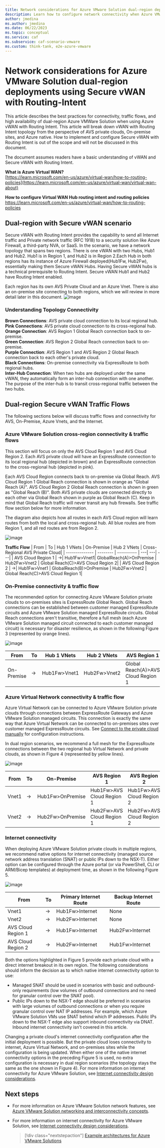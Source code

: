 ```yaml
---
title: Network considerations for Azure VMware Solution dual-region deployments with Secure vWAN
description: Learn how to configure network connectivity when Azure VMware Solution private clouds are deployed in two Azure regions with Secure vWAN.
author: jmedina
ms.author: jmedina
ms.date: 06/22/2023
ms.topic: conceptual
ms.service: caf
ms.subservice: caf-scenario-vmware
ms.custom: think-tank, e2e-azure-vmware
---
```


# Network considerations for Azure VMware Solution dual-region deployments using Secure vWAN with Routing-Intent

This article describes the best practices for connectivity, traffic flows, and high availability of dual-region Azure VMWare Solution when using Azure vWAN with Routing Intent. This article will break down vWAN with Routing Intent topology from the perspective of AVS private clouds, On-premise sites, and Azure native. How to implement and configure Secure vWAN with Routing Intent is out of the scope and will not be discussed in this document.

The document assumes readers have a basic understanding of vWAN and Secure vWAN with Routing Intent.

**What is Azure Virtual WAN?**  
[https://learn.microsoft.com/en-us/azure/virtual-wan/how-to-routing-policies](https://learn.microsoft.com/en-us/azure/virtual-wan/virtual-wan-about)

**How to configure Virtual WAN Hub routing intent and routing policies**  
https://learn.microsoft.com/en-us/azure/virtual-wan/how-to-routing-policies

## Dual-region with Secure vWAN scenario  
Secure vWAN with Routing Intent provides the capability to send all Internet traffic and Private network traffic (RFC 1918) to a security solution like Azure Firewall, a third-party NVA, or SaaS. 
In the scenario, we have a network topology that spans two regions. There is one vWAN with two Hubs, Hub1 and Hub2. Hub1 is in Region 1, and Hub2 is in Region 2.Each Hub in both regions has its instance of Azure Firewall deployed(Hub1Fw, Hub2Fw), essentially making them Secure vWAN Hubs. Having Secure vWAN hubs is a technical prerequisite to Routing Intent. Secure vWAN Hub1 and Hub2 have Routing Intent enabled.  

Each region has its own AVS Private Cloud and an Azure Vnet. There is also an on-premise site connecting to both regions, which we will review in more detail later in this document.
![image](https://github.com/jasonamedina/Enterprise-Scale-for-AVS/assets/97964083/0d2d0b80-e550-4f69-a321-411658a066ab)
### Understanding Topology Connectivity 
**Brown Connections**: AVS private cloud connection to its local regional hub.  
**Pink Connections**: AVS private cloud connection to its cross-regional hub.   
**Orange Connection**: AVS Region 1 Global Reach connection back to on-premise.   
**Green Connection**: AVS Region 2 Global Reach connection back to on-premise.   
**Purple Connection**: AVS Region 1 and AVS Region 2 Global Reach connection back to each other's private cloud.   
**Black Connections**: On-premise connectivity via ExpressRoute to both regional hubs.  
**Inter-Hub Connection**: When two hubs are deployed under the same vWAN, they automatically form an inter-hub connection with one another. The purpose of the inter-hub is to transit cross-regional traffic between the two hubs.  

## Dual-region Secure vWAN Traffic Flows

The following sections below will discuss traffic flows and connectivity for AVS, On-Premise, Azure Vnets, and the Internet. 

### Azure VMware Solution cross-region connectivity & traffic flows

This section will focus on only the AVS Cloud Region 1 and AVS Cloud Region 2. Each AVS private cloud will have an ExpressRoute connection to its local regional hub (depicted in brown) and an ExpressRoute connection to the cross-regional hub (depicted in pink).

Each AVS Cloud Region connects back to on-premise via Global Reach. AVS Cloud Region 1 Global Reach connection is shown in orange as "Global Reach (A)". AVS Cloud Region 2 Global Reach connection is shown in green as "Global Reach (B)". Both AVS private clouds are connected directly to each other via Global Reach shown in purple as Global Reach (C). Keep in mind that Global Reach traffic will never transit any hub firewalls. See traffic flow section below for more information.  

The diagram also depicts how all routes in each AVS Cloud region will learn routes from both the local and cross-regional hub. All blue routes are from Region 1, and all red routes are from Region 2. 

![image](https://github.com/jasonamedina/Enterprise-Scale-for-AVS/assets/97964083/43d9ac83-d982-4cd1-8760-ff32b5dd6f76)

**Traffic Flow**
| From |   To |  Hub 1 VNets | On-Premise | Hub 2 VNets | Cross-Regional AVS Private Cloud|
| -------------- | -------- | ---------- | ---| ---| ---|
| AVS Cloud Region 1    | &#8594;| Hub1Fw>Vnet1|  GlobalReach(A)>OnPremise   | Hub2Fw>Vnet2 | Global Reach(C)>AVS Cloud Region 2|
| AVS Cloud Region 2   | &#8594;|  Hub1Fw>Vnet1 |  GlobalReach(B)>OnPremise   | Hub2Fw>Vnet2 | Global Reach(C)>AVS Cloud Region 1|

### On-Premise connectivity & traffic flow

The recommended option for connecting Azure VMware Solution private clouds to on-premises sites is ExpressRoute Global Reach. Global Reach connections can be established between customer managed ExpressRoute circuits and Azure VMware Solution managed ExpressRoute circuits. Global Reach connections aren't transitive, therefore a full mesh (each Azure VMware Solution managed circuit connected to each customer managed circuit) is necessary for disaster resilience, as shown in the following Figure 3 (represented by orange lines).

![image](https://github.com/jasonamedina/Enterprise-Scale-for-AVS/assets/97964083/9ce15daf-f6a8-412a-8d5f-a01c68bd3df1)


| From |   To |  Hub 1 VNets | Hub 2 VNets | AVS Region 1| AVS Region 2| 
| -------------- | -------- | ---------- | ---| ---| ---|
| On-Premise    | &#8594;| Hub1Fw>Vnet1|  Hub2Fw>Vnet2  | Global Reach(A)>AVS Cloud Region 1 | Global Reach(B)>AVS Cloud Region 2| 

### Azure Virtual Network connectivity & traffic flow

Azure Virtual Network can be connected to Azure VMware Solution private clouds through connections between ExpressRoute Gateways and Azure VMware Solution managed circuits. This connection is exactly the same way that Azure Virtual Network can be connected to on-premises sites over customer managed ExpressRoute circuits. See [Connect to the private cloud manually](/azure/azure-vmware/tutorial-configure-networking#connect-to-the-private-cloud-manually) for configuration instructions.

In dual region scenarios, we recommend a full mesh for the ExpressRoute connections between the two regional hub Virtual Network and private clouds, as shown in Figure 4 (represented by yellow lines).

![image](https://github.com/jasonamedina/Enterprise-Scale-for-AVS/assets/97964083/5f153c7b-f683-44e7-b9ab-cebece766580)

| From |   To |  On-Premise | AVS Region 1 | AVS Region 2| Cross-Region Vnet| 
| -------------- | -------- | ---------- | ---| ---| ---|
| Vnet1    | &#8594;| Hub1Fw>OnPremise|  Hub1Fw>AVS Cloud Region 1  | Hub1Fw>AVS Cloud Region 2 | Hub1Fw>Hub2Fw>Vnet2 |
| Vnet2    | &#8594;| Hub2Fw>OnPremise|  Hub2Fw>AVS Cloud Region 1  | Hub2Fw>AVS Cloud Region 2 | Hub2Fw>Hub1Fw>Vnet1 |

### Internet connectivity

When deploying Azure VMware Solution private clouds in multiple regions, we recommend native options for internet connectivity (managed source network address translation (SNAT) or public IPs down to the NSX-T). Either option can be configured through the Azure portal (or via PowerShell, CLI or ARM/Bicep templates) at deployment time, as shown in the following Figure 5.

![image](https://github.com/jasonamedina/Enterprise-Scale-for-AVS/assets/97964083/42be71ef-5416-41e7-8f8b-a0a177757ed8)

| From |   To |  Primary Internet Route | Backup Internet Route
| -------------- | -------- | ---------- | ---------- |
| Vnet1    | &#8594;| Hub1Fw>Internet| None|
| Vnet2    | &#8594;| Hub2Fw>Internet| None|
| AVS Cloud Region 1    | &#8594;| Hub1Fw>Internet| Hub2Fw>Internet|
| AVS Cloud Region 2    | &#8594;| Hub2Fw>Internet| Hub1Fw>Internet|

Both the options highlighted in Figure 5 provide each private cloud with a direct internet breakout in its own region. The following considerations should inform the decision as to which native internet connectivity option to use:

- Managed SNAT should be used in scenarios with basic and outbound-only requirements (low volumes of outbound connections and no need for granular control over the SNAT pool).
- Public IPs down to the NSX-T edge should be preferred in scenarios with large volumes of outbound connections or when you require granular control over NAT IP addresses. For example, which Azure VMware Solution VMs use SNAT behind which IP addresses. Public IPs down to the NSX-T edge also support inbound connectivity via DNAT. Inbound internet connectivity isn't covered in this article.

Changing a private cloud's internet connectivity configuration after the initial deployment is possible. But the private cloud loses connectivity to internet, Azure Virtual Network, and on-premises sites while the configuration is being updated. When either one of the native internet connectivity options in the preceding Figure 5 is used, no extra configuration is necessary in dual region scenarios (the topology stays the same as the one shown in Figure 4). For more information on internet connectivity for Azure VMware Solution, see [Internet connectivity design considerations](/azure/azure-vmware/concepts-design-public-internet-access).

## Next steps

- For more information on Azure VMware Solution network features, see [Azure VMware Solution networking and interconnectivity concepts](/azure/azure-vmware/concepts-networking).
- For more information on internet connectivity for Azure VMware Solution, see [Internet connectivity design considerations](/azure/azure-vmware/concepts-design-public-internet-access).

  > [!div class="nextstepaction"]
  > [Example architectures for Azure VMware Solutions](./example-architectures.md)
